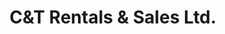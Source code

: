 ---
title: "C&T Rentals & Sales Ltd."
url: /oak-bluff/candt-rentals-and-sales-ltd/
shop: hardware
---